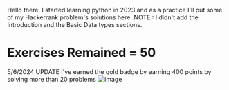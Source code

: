 Hello there, I started learning python in 2023 and as a practice I'll put some of my Hackerrank problem's solutions here. 
NOTE : I didn't add the Introduction and the Basic Data types sections.

<h1>Exercises Remained = 50</h1>

5/6/2024 UPDATE 
I've earned the gold badge by earning 400 points by solving more than 20 problems 
![image](https://github.com/Mostafa-Mohamed-Atef/Hackerrank-Exercises-Python/assets/151864798/c7004a07-2c05-449a-a117-b8a6d38fa6b7)
